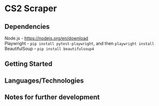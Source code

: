 # CS2 Scraper
## Dependencies
Node.js - https://nodejs.org/en/download<br>
Playwright - `pip install pytest-playwright`, and then `playwright install`
BeautifulSoup - `pip install beautifulsoup4`

## Getting Started

## Languages/Technologies

## Notes for further development

